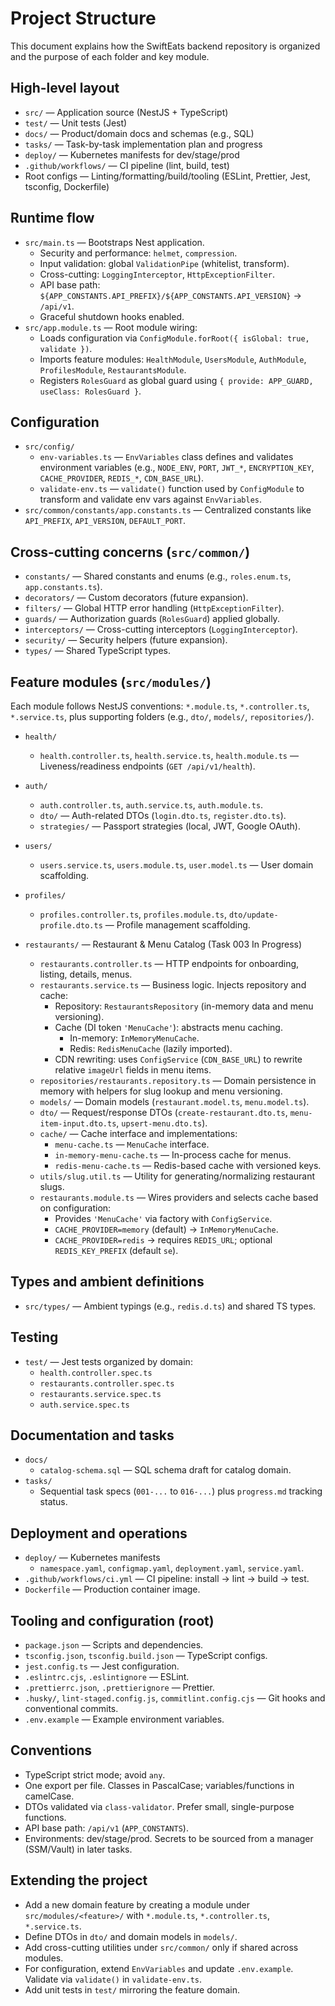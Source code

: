 # Project Structure

This document explains how the SwiftEats backend repository is organized and the purpose of each folder and key module.

## High-level layout

- `src/` — Application source (NestJS + TypeScript)
- `test/` — Unit tests (Jest)
- `docs/` — Product/domain docs and schemas (e.g., SQL)
- `tasks/` — Task-by-task implementation plan and progress
- `deploy/` — Kubernetes manifests for dev/stage/prod
- `.github/workflows/` — CI pipeline (lint, build, test)
- Root configs — Linting/formatting/build/tooling (ESLint, Prettier, Jest, tsconfig, Dockerfile)

## Runtime flow

- `src/main.ts` — Bootstraps Nest application.
  - Security and performance: `helmet`, `compression`.
  - Input validation: global `ValidationPipe` (whitelist, transform).
  - Cross-cutting: `LoggingInterceptor`, `HttpExceptionFilter`.
  - API base path: `${APP_CONSTANTS.API_PREFIX}/${APP_CONSTANTS.API_VERSION}` → `/api/v1`.
  - Graceful shutdown hooks enabled.
- `src/app.module.ts` — Root module wiring:
  - Loads configuration via `ConfigModule.forRoot({ isGlobal: true, validate })`.
  - Imports feature modules: `HealthModule`, `UsersModule`, `AuthModule`, `ProfilesModule`, `RestaurantsModule`.
  - Registers `RolesGuard` as global guard using `{ provide: APP_GUARD, useClass: RolesGuard }`.

## Configuration

- `src/config/`
  - `env-variables.ts` — `EnvVariables` class defines and validates environment variables (e.g., `NODE_ENV`, `PORT`, `JWT_*`, `ENCRYPTION_KEY`, `CACHE_PROVIDER`, `REDIS_*`, `CDN_BASE_URL`).
  - `validate-env.ts` — `validate()` function used by `ConfigModule` to transform and validate env vars against `EnvVariables`.
- `src/common/constants/app.constants.ts` — Centralized constants like `API_PREFIX`, `API_VERSION`, `DEFAULT_PORT`.

## Cross-cutting concerns (`src/common/`)

- `constants/` — Shared constants and enums (e.g., `roles.enum.ts`, `app.constants.ts`).
- `decorators/` — Custom decorators (future expansion).
- `filters/` — Global HTTP error handling (`HttpExceptionFilter`).
- `guards/` — Authorization guards (`RolesGuard`) applied globally.
- `interceptors/` — Cross-cutting interceptors (`LoggingInterceptor`).
- `security/` — Security helpers (future expansion).
- `types/` — Shared TypeScript types.

## Feature modules (`src/modules/`)

Each module follows NestJS conventions: `*.module.ts`, `*.controller.ts`, `*.service.ts`, plus supporting folders (e.g., `dto/`, `models/`, `repositories/`).

- `health/`
  - `health.controller.ts`, `health.service.ts`, `health.module.ts` — Liveness/readiness endpoints (`GET /api/v1/health`).

- `auth/`
  - `auth.controller.ts`, `auth.service.ts`, `auth.module.ts`.
  - `dto/` — Auth-related DTOs (`login.dto.ts`, `register.dto.ts`).
  - `strategies/` — Passport strategies (local, JWT, Google OAuth).

- `users/`
  - `users.service.ts`, `users.module.ts`, `user.model.ts` — User domain scaffolding.

- `profiles/`
  - `profiles.controller.ts`, `profiles.module.ts`, `dto/update-profile.dto.ts` — Profile management scaffolding.

- `restaurants/` — Restaurant & Menu Catalog (Task 003 In Progress)
  - `restaurants.controller.ts` — HTTP endpoints for onboarding, listing, details, menus.
  - `restaurants.service.ts` — Business logic. Injects repository and cache:
    - Repository: `RestaurantsRepository` (in-memory data and menu versioning).
    - Cache (DI token `'MenuCache'`): abstracts menu caching.
      - In-memory: `InMemoryMenuCache`.
      - Redis: `RedisMenuCache` (lazily imported).
    - CDN rewriting: uses `ConfigService` (`CDN_BASE_URL`) to rewrite relative `imageUrl` fields in menu items.
  - `repositories/restaurants.repository.ts` — Domain persistence in memory with helpers for slug lookup and menu versioning.
  - `models/` — Domain models (`restaurant.model.ts`, `menu.model.ts`).
  - `dto/` — Request/response DTOs (`create-restaurant.dto.ts`, `menu-item-input.dto.ts`, `upsert-menu.dto.ts`).
  - `cache/` — Cache interface and implementations:
    - `menu-cache.ts` — `MenuCache` interface.
    - `in-memory-menu-cache.ts` — In-process cache for menus.
    - `redis-menu-cache.ts` — Redis-based cache with versioned keys.
  - `utils/slug.util.ts` — Utility for generating/normalizing restaurant slugs.
  - `restaurants.module.ts` — Wires providers and selects cache based on configuration:
    - Provides `'MenuCache'` via factory with `ConfigService`.
    - `CACHE_PROVIDER=memory` (default) → `InMemoryMenuCache`.
    - `CACHE_PROVIDER=redis` → requires `REDIS_URL`; optional `REDIS_KEY_PREFIX` (default `se`).

## Types and ambient definitions

- `src/types/` — Ambient typings (e.g., `redis.d.ts`) and shared TS types.

## Testing

- `test/` — Jest tests organized by domain:
  - `health.controller.spec.ts`
  - `restaurants.controller.spec.ts`
  - `restaurants.service.spec.ts`
  - `auth.service.spec.ts`

## Documentation and tasks

- `docs/`
  - `catalog-schema.sql` — SQL schema draft for catalog domain.
- `tasks/`
  - Sequential task specs (`001-...` to `016-...`) plus `progress.md` tracking status.

## Deployment and operations

- `deploy/` — Kubernetes manifests
  - `namespace.yaml`, `configmap.yaml`, `deployment.yaml`, `service.yaml`.
- `.github/workflows/ci.yml` — CI pipeline: install → lint → build → test.
- `Dockerfile` — Production container image.

## Tooling and configuration (root)

- `package.json` — Scripts and dependencies.
- `tsconfig.json`, `tsconfig.build.json` — TypeScript configs.
- `jest.config.ts` — Jest configuration.
- `.eslintrc.cjs`, `.eslintignore` — ESLint.
- `.prettierrc.json`, `.prettierignore` — Prettier.
- `.husky/`, `lint-staged.config.js`, `commitlint.config.cjs` — Git hooks and conventional commits.
- `.env.example` — Example environment variables.

## Conventions

- TypeScript strict mode; avoid `any`.
- One export per file. Classes in PascalCase; variables/functions in camelCase.
- DTOs validated via `class-validator`. Prefer small, single-purpose functions.
- API base path: `/api/v1` (`APP_CONSTANTS`).
- Environments: dev/stage/prod. Secrets to be sourced from a manager (SSM/Vault) in later tasks.

## Extending the project

- Add a new domain feature by creating a module under `src/modules/<feature>/` with `*.module.ts`, `*.controller.ts`, `*.service.ts`.
- Define DTOs in `dto/` and domain models in `models/`.
- Add cross-cutting utilities under `src/common/` only if shared across modules.
- For configuration, extend `EnvVariables` and update `.env.example`. Validate via `validate()` in `validate-env.ts`.
- Add unit tests in `test/` mirroring the feature domain.
